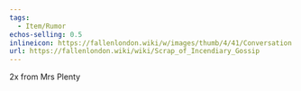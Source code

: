 ```yaml
---
tags:
  - Item/Rumor
echos-selling: 0.5
inlineicon: https://fallenlondon.wiki/w/images/thumb/4/41/Conversation.png/40px-Conversation.png
url: https://fallenlondon.wiki/wiki/Scrap_of_Incendiary_Gossip
---
```


2x from Mrs Plenty